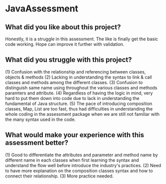 # JavaAssessment
## What did you like about this project?
Honestly, it is a struggle in this assessment. The like is finally get the basic code working. Hope can improve it further with validation.
## What did you struggle with this project?
(1) Confusion with the relationship and referencing between classes, objects & methods
(2) Lacking in understanding the syntax to link & call classes and methods among the different classes.
(3) Confusion to distinguish same name using throughout the various classes and methods paramters and attribute.
(4) Regardless of having the logic in mind, very hard to put them down into code due to lack in understanding the fundamental of Java structure.
(5) The pace of introducing composition classes, Map, List are too fast, thus had difficulties in understanding the whole coding in the assessment package when we are still not familiar with the many syntax used in the code. 
## What would make your experience with this assessment better?
<p>(1) Good to differentiate the attributes and parameter and method name by different name in each classes when first learning the syntax and understand the flow well before introduce the industry's practices.
(2) Need to have more explanation on the composition classes syntax and how to connect their relationship. 
(3) More practice needed.

